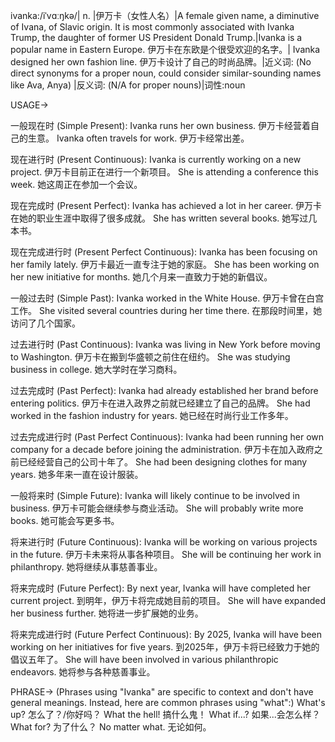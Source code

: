 ivanka:/iˈvɑːŋkə/| n. |伊万卡（女性人名）|A female given name, a diminutive of Ivana, of Slavic origin.  It is most commonly associated with Ivanka Trump, the daughter of former US President Donald Trump.|Ivanka is a popular name in Eastern Europe. 伊万卡在东欧是个很受欢迎的名字。| Ivanka designed her own fashion line. 伊万卡设计了自己的时尚品牌。|近义词: (No direct synonyms for a proper noun, could consider similar-sounding names like Ava, Anya) |反义词: (N/A for proper nouns)|词性:noun


USAGE->

一般现在时 (Simple Present):
Ivanka runs her own business. 伊万卡经营着自己的生意。
Ivanka often travels for work. 伊万卡经常出差。


现在进行时 (Present Continuous):
Ivanka is currently working on a new project. 伊万卡目前正在进行一个新项目。
She is attending a conference this week. 她这周正在参加一个会议。


现在完成时 (Present Perfect):
Ivanka has achieved a lot in her career. 伊万卡在她的职业生涯中取得了很多成就。
She has written several books. 她写过几本书。


现在完成进行时 (Present Perfect Continuous):
Ivanka has been focusing on her family lately. 伊万卡最近一直专注于她的家庭。
She has been working on her new initiative for months. 她几个月来一直致力于她的新倡议。


一般过去时 (Simple Past):
Ivanka worked in the White House. 伊万卡曾在白宫工作。
She visited several countries during her time there. 在那段时间里，她访问了几个国家。


过去进行时 (Past Continuous):
Ivanka was living in New York before moving to Washington. 伊万卡在搬到华盛顿之前住在纽约。
She was studying business in college. 她大学时在学习商科。


过去完成时 (Past Perfect):
Ivanka had already established her brand before entering politics. 伊万卡在进入政界之前就已经建立了自己的品牌。
She had worked in the fashion industry for years. 她已经在时尚行业工作多年。


过去完成进行时 (Past Perfect Continuous):
Ivanka had been running her own company for a decade before joining the administration. 伊万卡在加入政府之前已经经营自己的公司十年了。
She had been designing clothes for many years. 她多年来一直在设计服装。


一般将来时 (Simple Future):
Ivanka will likely continue to be involved in business. 伊万卡可能会继续参与商业活动。
She will probably write more books. 她可能会写更多书。


将来进行时 (Future Continuous):
Ivanka will be working on various projects in the future. 伊万卡未来将从事各种项目。
She will be continuing her work in philanthropy. 她将继续从事慈善事业。


将来完成时 (Future Perfect):
By next year, Ivanka will have completed her current project. 到明年，伊万卡将完成她目前的项目。
She will have expanded her business further. 她将进一步扩展她的业务。


将来完成进行时 (Future Perfect Continuous):
By 2025, Ivanka will have been working on her initiatives for five years. 到2025年，伊万卡将已经致力于她的倡议五年了。
She will have been involved in various philanthropic endeavors. 她将参与各种慈善事业。


PHRASE->
(Phrases using "Ivanka" are specific to context and don't have general meanings.  Instead, here are common phrases using "what":)
What's up?  怎么了？/你好吗？
What the hell!  搞什么鬼！
What if...? 如果...会怎么样？
What for? 为了什么？
No matter what. 无论如何。
